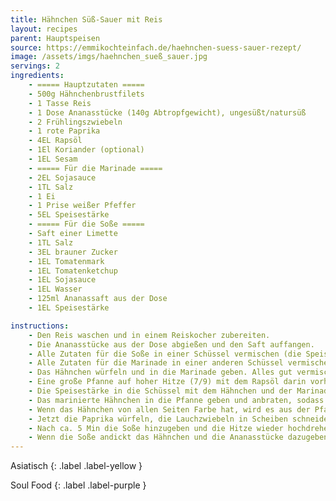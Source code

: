 ```yaml
---
title: Hähnchen Süß-Sauer mit Reis
layout: recipes
parent: Hauptspeisen
source: https://emmikochteinfach.de/haehnchen-suess-sauer-rezept/
image: /assets/imgs/haehnchen_sueß_sauer.jpg
servings: 2
ingredients:
    - ===== Hauptzutaten =====
    - 500g Hähnchenbrustfilets
    - 1 Tasse Reis
    - 1 Dose Ananasstücke (140g Abtropfgewicht), ungesüßt/natursüß
    - 2 Frühlingszwiebeln
    - 1 rote Paprika
    - 4EL Rapsöl
    - 1El Koriander (optional)
    - 1EL Sesam
    - ===== Für die Marinade =====
    - 2EL Sojasauce
    - 1TL Salz
    - 1 Ei
    - 1 Prise weißer Pfeffer
    - 5EL Speisestärke
    - ===== Für die Soße =====
    - Saft einer Limette
    - 1TL Salz
    - 3EL brauner Zucker
    - 1EL Tomatenmark
    - 1EL Tomatenketchup
    - 1EL Sojasauce
    - 1EL Wasser
    - 125ml Ananassaft aus der Dose
    - 1EL Speisestärke

instructions:
    - Den Reis waschen und in einem Reiskocher zubereiten.
    - Die Ananasstücke aus der Dose abgießen und den Saft auffangen.
    - Alle Zutaten für die Soße in einer Schüssel vermischen (die Speisestärke zuletzt) und mit einem Schneebesen glatt rühren.
    - Alle Zutaten für die Marinade in einer anderen Schüssel vermischen (außer die Speisestärke).
    - Das Hähnchen würfeln und in die Marinade geben. Alles gut vermischen.
    - Eine große Pfanne auf hoher Hitze (7/9) mit dem Rapsöl darin vorheizen.
    - Die Speisestärke in die Schüssel mit dem Hähnchen und der Marinade geben und alles gut vermischen, damit die Marinade am Fleisch bleibt.
    - Das marinierte Hähnchen in die Pfanne geben und anbraten, sodass die Stücke auf jeder Seite Farbe bekommen. Darauf achten, dass die Stücke nicht aneinander kleben bleiben.
    - Wenn das Hähnchen von allen Seiten Farbe hat, wird es aus der Pfanne genommen und zurück in die Schüssel gegeben. Die Pfanne auf mittlere Hitze (5/9) herunterdrehen.
    - Jetzt die Paprika würfeln, die Lauchzwiebeln in Scheiben schneiden (ein wenig Lauchzwiebel zum Garnieren zurückhalten) und in der Pfanne anbraten. Wenn nötig etwas Rapsöl hinzugeben.
    - Nach ca. 5 Min die Soße hinzugeben und die Hitze wieder hochdrehen (7/9).
    - Wenn die Soße andickt das Hähnchen und die Ananasstücke dazugeben und für 2 Min kochen. Anschließend mit dem Reis auf einem Teller geben und mit der Lauchzwiebel und Sesam garnieren. Fertig!
---
```

Asiatisch
{: .label .label-yellow }

Soul Food
{: .label .label-purple }
